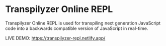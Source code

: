 # Transpilyzer Online REPL
Transpilyzer Online REPL is used for transpiling next generation JavaScript  code into a backwards compatible version of JavaScript in real-time.

LIVE DEMO: https://transpilyzer-repl.netlify.app/
